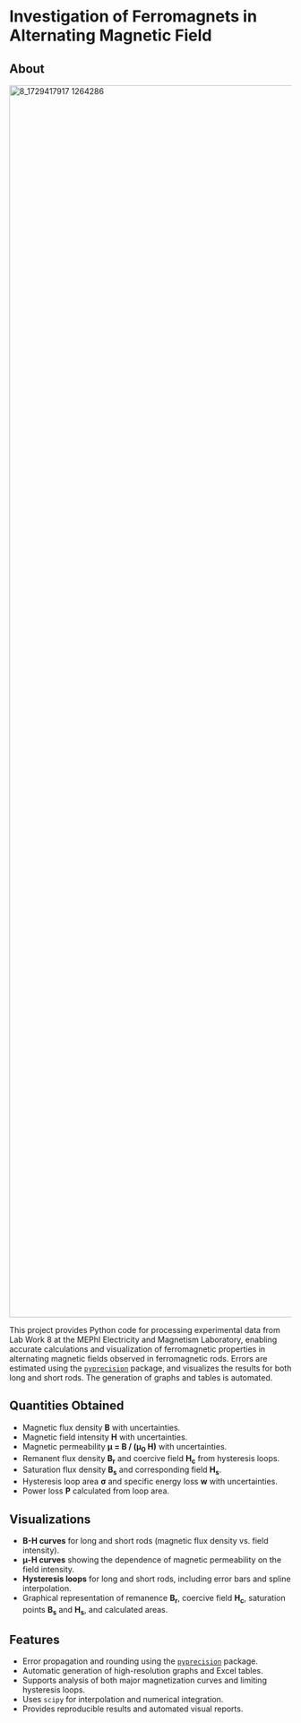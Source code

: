 # Investigation of Ferromagnets in Alternating Magnetic Field

## About
<img width="2997" height="2199" alt="8_1729417917 1264286" src="https://github.com/user-attachments/assets/3e2ad1b1-e25e-4fc3-aa94-8a91f6f83e33" />

This project provides Python code for processing experimental data from Lab Work 8 at the MEPhI Electricity and Magnetism Laboratory, enabling accurate calculations and visualization of ferromagnetic properties in alternating magnetic fields observed in ferromagnetic rods. Errors are estimated using the [`pyprecision`](https://github.com/gopyc-code/pyprecision) package, and visualizes the results for both long and short rods. The generation of graphs and tables is automated.

## Quantities Obtained
- Magnetic flux density <b>B</b> with uncertainties.
- Magnetic field intensity <b>H</b> with uncertainties.
- Magnetic permeability <b>μ = B / (μ<sub>0</sub> H)</b> with uncertainties.
- Remanent flux density <b>B<sub>r</sub></b> and coercive field <b>H<sub>c</sub></b> from hysteresis loops.
- Saturation flux density <b>B<sub>s</sub></b> and corresponding field <b>H<sub>s</sub></b>.
- Hysteresis loop area <b>σ</b> and specific energy loss <b>w</b> with uncertainties.
- Power loss <b>P</b> calculated from loop area.

## Visualizations
- **B-H curves** for long and short rods (magnetic flux density vs. field intensity).
- **μ-H curves** showing the dependence of magnetic permeability on the field intensity.
- **Hysteresis loops** for long and short rods, including error bars and spline interpolation.
- Graphical representation of remanence <b>B<sub>r</sub></b>, coercive field <b>H<sub>c</sub></b>, saturation points <b>B<sub>s</sub></b> and <b>H<sub>s</sub></b>, and calculated areas.

## Features
- Error propagation and rounding using the [`pyprecision`](https://github.com/gopyc-code/pyprecision) package.
- Automatic generation of high-resolution graphs and Excel tables.
- Supports analysis of both major magnetization curves and limiting hysteresis loops.
- Uses `scipy` for interpolation and numerical integration.
- Provides reproducible results and automated visual reports.
